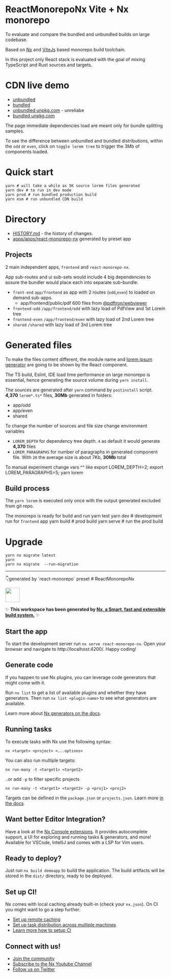 # ReactMonorepoNx Vite + Nx monorepo 
To evaluate and compare the bundled and unbundled builds on large codebase.

Based on  [Nx](https://nx.dev/) and [ViteJs](https://vitejs.dev/) based monorepo build toolchain.

In this project only React stack is evaluated with the goal of mixing TypeScript and Rust sources and targets.
# CDN live demo
* [unbundled](https://cdn.xml4jquery.com/@suns/react-monorepo-nx@0.0.5/apps/frontend-esm/index.html)
* [bundled](https://cdn.xml4jquery.com/@suns/react-monorepo-nx@0.0.5/apps/frontend/index.html)
* [unbundled unpkg.com](https://unpkg.com/@suns/react-monorepo-nx@0.0.5/dist/apps/frontend/index.html) - unreliabe
* [bundled unpkg.com](https://unpkg.com/@suns/react-monorepo-nx@0.0.5/dist/apps/frontend/index.html)

The page immediate dependencies load are meant only for bundle splitting samples.

To see the difference between unbundled and bundled distributions, within the `odd` or `even`, 
click on `toggle lorem tree` to trigger the 3Mb of components loaded. 

# Quick start
    yarn # will take a while as 5K source lorem files generated
    yarn dev # to run in dev mode
    yarn prod # run bundled production build
    yarn esm # run unbundled CDN build


# Directory
* [HISTORY.md](HISTORY.md) - the history of changes.
* [apps/apps/react-monorepo-nx](apps/react-monorepo-nx) generated by preset app

## Projects
2 main independent apps, `frontend` and `react-monorepo-nx`.

App sub-routes and ui sub-sets would include 4 big dependencies to assure the bundler would place each into separate sub-bundle.
* `front-end` `app/frontend` as app with 2 routes (`odd`,`even`) to loaded on demand sub-apps.
    * app/frontend/public/pdf 600 files from [@pdftron/webviewer](https://docs.apryse.com/documentation/web/get-started/react/)
* `frontend-odd` `/app/frontend/odd` with lazy load of PdfView and 1st Lorem tree
* `frontend-even` `/app/frontend/even` with lazy load of 2nd Lorem tree
* `shared` `/shared` with lazy load of 3rd Lorem tree

# Generated files
To make the files content different, the module name and [lorem ipsum generator](https://www.npmjs.com/package/lorem-ipsum) are going to be shown by the React component.

The TS build, Eslint, IDE load time performance on large monorepo is essential, hence generating the source volume during `yarn install`.

The sources are generated after `yarn` command by `postinstall` script. 
**4,370** `lorem*.ts*` files, **30Mb** generated in folders:
* app/odd
* app/even
* shared

To change the number of sources and file size change environment variables
* `LOREM_DEPTH` for dependency tree depth. `4` as default it would generate **4,370** files
* `LOREM_PARAGRAPHS` for number of paragraphs in generated component file.
With `20` the average size is about 7Kb, **30Mb** total 

To manual experiment change vars ^^ like
    export LOREM_DEPTH=2; export LOREM_PARAGRAPHS=5; yarn lorem


## Build process
The `yarn lorem` is executed only once with the output generated excluded from git repo. 

The monorepo is ready for build and run 
    yarn test
    yarn dev   # development run for `frontend` app
    yarn build # prod build
    yarn serve # run the prod build

# Upgrade
    yarn nx migrate latest
    yarn
    yarn nx migrate  --run-migration
<hr/>
👇generated by `react-monorepo` preset
# ReactMonorepoNx

<a alt="Nx logo" href="https://nx.dev" target="_blank" rel="noreferrer"><img src="https://raw.githubusercontent.com/nrwl/nx/master/images/nx-logo.png" width="45"></a>

✨ **This workspace has been generated by [Nx, a Smart, fast and extensible build system.](https://nx.dev)** ✨


## Start the app

To start the development server run `nx serve react-monorepo-nx`. Open your browser and navigate to http://localhost:4200/. Happy coding!


## Generate code

If you happen to use Nx plugins, you can leverage code generators that might come with it.

Run `nx list` to get a list of available plugins and whether they have generators. Then run `nx list <plugin-name>` to see what generators are available.

Learn more about [Nx generators on the docs](https://nx.dev/plugin-features/use-code-generators).

## Running tasks

To execute tasks with Nx use the following syntax:

```
nx <target> <project> <...options>
```

You can also run multiple targets:

```
nx run-many -t <target1> <target2>
```

..or add `-p` to filter specific projects

```
nx run-many -t <target1> <target2> -p <proj1> <proj2>
```

Targets can be defined in the `package.json` or `projects.json`. Learn more [in the docs](https://nx.dev/core-features/run-tasks).

## Want better Editor Integration?

Have a look at the [Nx Console extensions](https://nx.dev/nx-console). It provides autocomplete support, a UI for exploring and running tasks & generators, and more! Available for VSCode, IntelliJ and comes with a LSP for Vim users.

## Ready to deploy?

Just run `nx build demoapp` to build the application. The build artifacts will be stored in the `dist/` directory, ready to be deployed.

## Set up CI!

Nx comes with local caching already built-in (check your `nx.json`). On CI you might want to go a step further.

- [Set up remote caching](https://nx.dev/core-features/share-your-cache)
- [Set up task distribution across multiple machines](https://nx.dev/core-features/distribute-task-execution)
- [Learn more how to setup CI](https://nx.dev/recipes/ci)

## Connect with us!

- [Join the community](https://nx.dev/community)
- [Subscribe to the Nx Youtube Channel](https://www.youtube.com/@nxdevtools)
- [Follow us on Twitter](https://twitter.com/nxdevtools)
